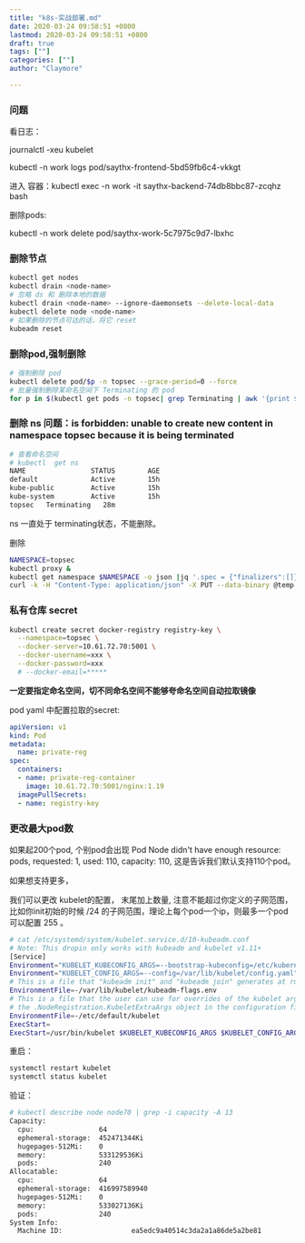 ```yaml
---
title: "k8s-实战部署.md"
date: 2020-03-24 09:58:51 +0800
lastmod: 2020-03-24 09:58:51 +0800
draft: true
tags: [""]
categories: [""]
author: "Claymore"

---
```



### 问题

看日志：

journalctl -xeu kubelet

kubectl -n work logs pod/saythx-frontend-5bd59fb6c4-vkkgt

进入 容器：kubectl exec -n work -it saythx-backend-74db8bbc87-zcqhz bash

删除pods:

kubectl -n work delete  pod/saythx-work-5c7975c9d7-lbxhc



### 删除节点

``` sh
kubectl get nodes
kubectl drain <node-name>
# 忽略 ds 和 删除本地的数据
kubectl drain <node-name> --ignore-daemonsets --delete-local-data
kubectl delete node <node-name>
# 如果删除的节点可达的话，将它 reset
kubeadm reset
```



### 删除pod,强制删除

```sh
# 强制删除 pod
kubectl delete pod/$p -n topsec --grace-period=0 --force
# 批量强制删除某命名空间下 Terminating 的 pod
for p in $(kubectl get pods -n topsec| grep Terminating | awk '{print $1}'); do kubectl delete pod/$p -n topsec --grace-period=0 --force;done
```





### 删除 ns 问题：is forbidden: unable to create new content in namespace topsec because it is being terminated

```sh
# 查看命名空间
# kubectl  get ns 
NAME                STATUS        AGE
default             Active        15h
kube-public         Active        15h
kube-system         Active        15h
topsec   Terminating   28m
```

ns 一直处于 terminating状态，不能删除。

删除

``` sh
NAMESPACE=topsec
kubectl proxy &
kubectl get namespace $NAMESPACE -o json |jq '.spec = {"finalizers":[]}' >temp.json
curl -k -H "Content-Type: application/json" -X PUT --data-binary @temp.json 127.0.0.1:8001/api/v1/namespaces/$NAMESPACE/finalize
```





### 私有仓库 secret

``` sh
kubectl create secret docker-registry registry-key \
  --namespace=topsec \
  --docker-server=10.61.72.70:5001 \
  --docker-username=xxx \
  --docker-password=xxx
  # --docker-email=*****
```

**一定要指定命名空间，切不同命名空间不能够夸命名空间自动拉取镜像**

pod yaml 中配置拉取的secret:

``` yaml
apiVersion: v1
kind: Pod
metadata:
  name: private-reg
spec:
  containers:
  - name: private-reg-container
    image: 10.61.72.70:5001/nginx:1.19
  imagePullSecrets:
  - name: registry-key
```



### 更改最大pod数

如果起200个pod, 个别pod会出现 Pod Node didn't have enough resource: pods, requested: 1, used: 110, capacity: 110, 这是告诉我们默认支持110个pod。

如果想支持更多，

我们可以更改 kubelet的配置， 末尾加上数量,  注意不能超过你定义的子网范围，比如你init初始的时候  /24 的子网范围，理论上每个pod一个ip，则最多一个pod可以配置 255 。

``` sh
# cat /etc/systemd/system/kubelet.service.d/10-kubeadm.conf
# Note: This dropin only works with kubeadm and kubelet v1.11+
[Service]
Environment="KUBELET_KUBECONFIG_ARGS=--bootstrap-kubeconfig=/etc/kubernetes/bootstrap-kubelet.conf --kubeconfig=/etc/kubernetes/kubelet.conf"
Environment="KUBELET_CONFIG_ARGS=--config=/var/lib/kubelet/config.yaml"
# This is a file that "kubeadm init" and "kubeadm join" generates at runtime, populating the KUBELET_KUBEADM_ARGS variable dynamically
EnvironmentFile=-/var/lib/kubelet/kubeadm-flags.env
# This is a file that the user can use for overrides of the kubelet args as a last resort. Preferably, the user should use
# the .NodeRegistration.KubeletExtraArgs object in the configuration files instead. KUBELET_EXTRA_ARGS should be sourced from this file.
EnvironmentFile=-/etc/default/kubelet
ExecStart=
ExecStart=/usr/bin/kubelet $KUBELET_KUBECONFIG_ARGS $KUBELET_CONFIG_ARGS $KUBELET_KUBEADM_ARGS $KUBELET_EXTRA_ARGS --max-pods=240
```

重启：

```sh
systemctl restart kubelet
systemctl status kubelet
```



验证：

``` sh
# kubectl describe node node70 | grep -i capacity -A 13
Capacity:
  cpu:                64
  ephemeral-storage:  452471344Ki
  hugepages-512Mi:    0
  memory:             533129536Ki
  pods:               240
Allocatable:
  cpu:                64
  ephemeral-storage:  416997589940
  hugepages-512Mi:    0
  memory:             533027136Ki
  pods:               240
System Info:
  Machine ID:                 ea5edc9a40514c3da2a1a86de5a2be81

```




